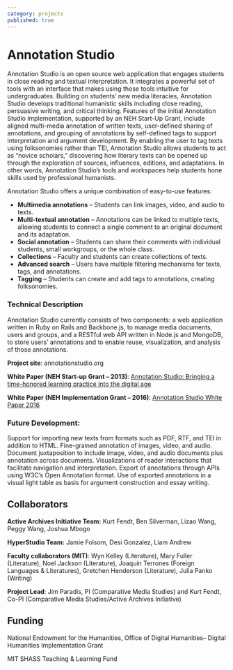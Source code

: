 ```yaml
---
category: projects
published: true
---
```

# Annotation Studio

Annotation Studio is an open source web application that engages students in close reading and textual interpretation. It integrates a powerful set of tools with an interface that makes using those tools intuitive for undergraduates. Building on students’ new media literacies, Annotation Studio develops traditional humanistic skills including close reading, persuasive writing, and critical thinking. Features of the initial Annotation Studio implementation, supported by an NEH Start-Up Grant, include aligned multi-media annotation of written texts, user-defined sharing of annotations, and grouping of annotations by self-defined tags to support interpretation and argument development. By enabling the user to tag texts using folksonomies rather than TEI, Annotation Studio allows students to act as “novice scholars,” discovering how literary texts can be opened up through the exploration of sources, influences, editions, and adaptations. In other words, Annotation Studio’s tools and workspaces help students hone skills used by professional humanists.

Annotation Studio offers a unique combination of easy-to-use features:

- **Multimedia annotations** – Students can link images, video, and audio to texts.
- **Multi-textual annotation** – Annotations can be linked to multiple texts, allowing students to connect a single comment to an original document and its adaptation.
- **Social annotation** – Students can share their comments with individual students, small workgroups, or the whole class.
- **Collections** – Faculty and students can create collections of texts.
- **Advanced search** – Users have multiple filtering mechanisms for texts, tags, and annotations.
- **Tagging** – Students can create and add tags to annotations, creating folksonomies.

### Technical Description
Annotation Studio currently consists of two components: a web application written in Ruby on Rails and Backbone.js, to manage media documents, users and groups, and a RESTful web API written in Node.js and MongoDB, to store users’ annotations and to enable reuse, visualization, and analysis of those annotations.

**Project site**: annotationstudio.org

**White Paper (NEH Start-up Grant – 2013)**: [Annotation Studio: Bringing a time-honored learning practice into the digital age](/assets/uploads/AS-NEHWhitePaper-6-25-complete1.pdf "Annotation Studio: Bringing a time-honored learning practice into the digital age")

**White Paper (NEH Implementation Grant – 2016)**: [Annotation Studio White Paper 2016](/assets/uploads/NEHWhitePaper2016_AnnotationStudio.pdf "Annotation Studio White Paper 2016")

### Future Development:

Support for importing new texts from formats such as PDF, RTF, and TEI in addition to HTML.
Fine-grained annotation of images, video, and audio.
Document juxtaposition to include image, video, and audio documents plus annotation across documents.
Visualizations of reader interactions that facilitate navigation and interpretation.
Export of annotations through APIs using W3C’s Open Annotation format.
Use of exported annotations in a visual light table as basis for argument construction and essay writing.

## Collaborators

**Active Archives Initiative Team:** Kurt Fendt, Ben Silverman, Lizao Wang, Peggy Wang, Joshua Mbogo

**HyperStudio Team:** Jamie Folsom, Desi Gonzalez, Liam Andrew

**Faculty collaborators (MIT)**: Wyn Kelley (Literature), Mary Fuller (Literature), Noel Jackson (Literature), Joaquin Terrones (Foreign Languages & Literatures), Gretchen Henderson (Literature), Julia Panko (Writing)

**Project Lead**:
Jim Paradis, PI (Comparative Media Studies) and Kurt Fendt, Co-PI (Comparative Media Studies/Active Archives Initiative)

## Funding
National Endowment for the Humanities, Office of Digital Humanities– Digital Humanities Implementation Grant

MIT SHASS Teaching & Learning Fund
